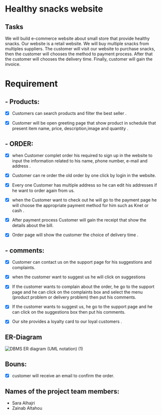 # Healthy snacks website 

## Tasks

We will build e-commerce website about small store that provide healthy snacks.  Our website is a retail website. We will buy multiple snacks from multiples suppliers.  The customer will visit our website to purchase snacks, then the customer will chooses the method to payment process. After that the customer will chooses the delivery time. Finally, customer will gain the invoice.


# Requirement

## - Products:
- [x] Customers can search products and filter the best seller  .  

- [x] Customer will be open greeting page that show product in schedule that present item name, price, description,image and quantity .

## - ORDER: 

  - [x] when Customer complet order his required to sign up in the website to input the information related to his name, phone number, e-mail and address .

  - [x] Customer can re order the old order by one click by login in the website.

  - [x] Every one Customer has multiple address so he can edit his addresses if he want to order again from us.

  - [x] when the Customer want to check out he will go to the payment page he will choose the appropriate payment method for him such as Knet or cash . 

  - [x] After payment process Customer will gain the receipt that show the details about the bill.
  - [x] Order page will show the customer the choice of delivery time . 

## - comments:

  - [x] Customer can contact us on the support page for his suggestions and complaints. 
  - [x] when the customer want to suggest us he will click on suggestions
  - [x] If the customer wants to complain about the order, he go to the support page and he can click on the complaints box and select the menu (product problem or delivery problem) then put his comments.
  - [x]  If the customer wants to suggest us, he go to the support page and he can click on the suggestions box then put his comments.

  - [x] Our site provides a loyalty card to our loyal customers .

## ER-Diagram



![DBMS ER diagram (UML notation) (1)](https://user-images.githubusercontent.com/93180512/147454969-6b52bd2f-76fb-4a75-ad43-147ddd39efc4.png)

## Bouns:
- [x] customer will receive an email to confirm the order.


## Names of the project team members:
- Sara Alhajri
- Zainab Altahou

